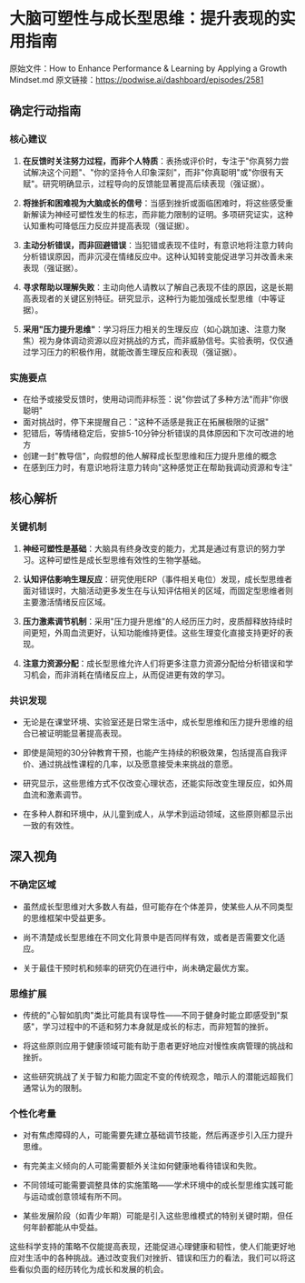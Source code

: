 # 大脑可塑性与成长型思维：提升表现的实用指南

原始文件：How to Enhance Performance & Learning by Applying a Growth Mindset.md
原文链接：https://podwise.ai/dashboard/episodes/2581

## 确定行动指南

### 核心建议
1. **在反馈时关注努力过程，而非个人特质**：表扬或评价时，专注于"你真努力尝试解决这个问题"、"你的坚持令人印象深刻"，而非"你真聪明"或"你很有天赋"。研究明确显示，过程导向的反馈能显著提高后续表现（强证据）。

2. **将挫折和困难视为大脑成长的信号**：当感到挫折或面临困难时，将这些感受重新解读为神经可塑性发生的标志，而非能力限制的证明。多项研究证实，这种认知重构可降低压力反应并提高表现（强证据）。

3. **主动分析错误，而非回避错误**：当犯错或表现不佳时，有意识地将注意力转向分析错误原因，而非沉浸在情绪反应中。这种认知转变能促进学习并改善未来表现（强证据）。

4. **寻求帮助以理解失败**：主动向他人请教以了解自己表现不佳的原因，这是长期高表现者的关键区别特征。研究显示，这种行为能加强成长型思维（中等证据）。

5. **采用"压力提升思维"**：学习将压力相关的生理反应（如心跳加速、注意力聚焦）视为身体调动资源以应对挑战的方式，而非威胁信号。实验表明，仅仅通过学习压力的积极作用，就能改善生理反应和表现（强证据）。

### 实施要点
- 在给予或接受反馈时，使用动词而非标签：说"你尝试了多种方法"而非"你很聪明"
- 面对挑战时，停下来提醒自己："这种不适感是我正在拓展极限的证据"
- 犯错后，等情绪稳定后，安排5-10分钟分析错误的具体原因和下次可改进的地方
- 创建一封"教导信"，向假想的他人解释成长型思维和压力提升思维的概念
- 在感到压力时，有意识地将注意力转向"这种感觉正在帮助我调动资源和专注"

## 核心解析

### 关键机制
1. **神经可塑性是基础**：大脑具有终身改变的能力，尤其是通过有意识的努力学习。这种可塑性是成长型思维有效性的生物学基础。

2. **认知评估影响生理反应**：研究使用ERP（事件相关电位）发现，成长型思维者面对错误时，大脑活动更多发生在与认知评估相关的区域，而固定型思维者则主要激活情绪反应区域。

3. **压力激素调节机制**：采用"压力提升思维"的人经历压力时，皮质醇释放持续时间更短，外周血流更好，认知功能维持更佳。这些生理变化直接支持更好的表现。

4. **注意力资源分配**：成长型思维允许人们将更多注意力资源分配给分析错误和学习机会，而非消耗在情绪反应上，从而促进更有效的学习。

### 共识发现
- 无论是在课堂环境、实验室还是日常生活中，成长型思维和压力提升思维的组合已被证明能显著提高表现。

- 即使是简短的30分钟教育干预，也能产生持续的积极效果，包括提高自我评价、通过挑战性课程的几率，以及愿意接受未来挑战的意愿。

- 研究显示，这些思维方式不仅改变心理状态，还能实际改变生理反应，如外周血流和激素调节。

- 在多种人群和环境中，从儿童到成人，从学术到运动领域，这些原则都显示出一致的有效性。

## 深入视角

### 不确定区域
- 虽然成长型思维对大多数人有益，但可能存在个体差异，使某些人从不同类型的思维框架中受益更多。

- 尚不清楚成长型思维在不同文化背景中是否同样有效，或者是否需要文化适应。

- 关于最佳干预时机和频率的研究仍在进行中，尚未确定最优方案。

### 思维扩展
- 传统的"心智如肌肉"类比可能具有误导性——不同于健身时能立即感受到"泵感"，学习过程中的不适和努力本身就是成长的标志，而非短暂的挫折。

- 将这些原则应用于健康领域可能有助于患者更好地应对慢性疾病管理的挑战和挫折。

- 这些研究挑战了关于智力和能力固定不变的传统观念，暗示人的潜能远超我们通常认为的限制。

### 个性化考量
- 对有焦虑障碍的人，可能需要先建立基础调节技能，然后再逐步引入压力提升思维。

- 有完美主义倾向的人可能需要额外关注如何健康地看待错误和失败。

- 不同领域可能需要调整具体的实施策略——学术环境中的成长型思维实践可能与运动或创意领域有所不同。

- 某些发展阶段（如青少年期）可能是引入这些思维模式的特别关键时期，但任何年龄都能从中受益。

这些科学支持的策略不仅能提高表现，还能促进心理健康和韧性，使人们能更好地应对生活中的各种挑战。通过改变我们对挫折、错误和压力的看法，我们可以将这些看似负面的经历转化为成长和发展的机会。

